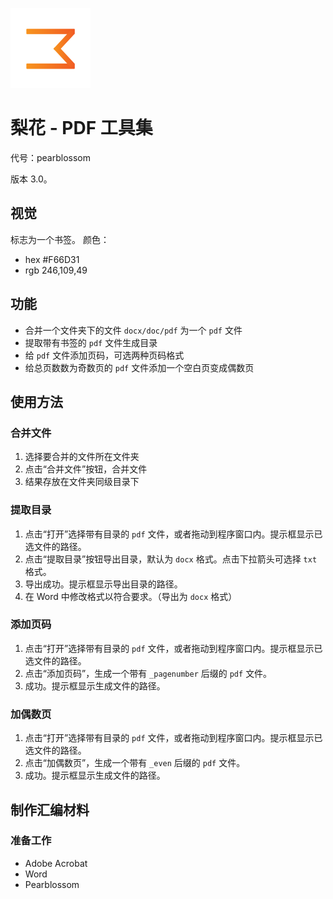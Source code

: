 ![pearblossom](https://raw.githubusercontent.com/angela-1/pearblossom/master/pearblossom/images/pearblossom.png)

# 梨花 - PDF 工具集

代号：pearblossom

版本 3.0。

## 视觉

标志为一个书签。
颜色：
- hex #F66D31
- rgb 246,109,49


## 功能
 - 合并一个文件夹下的文件 `docx/doc/pdf` 为一个 `pdf` 文件
 - 提取带有书签的 `pdf` 文件生成目录
 - 给 `pdf` 文件添加页码，可选两种页码格式
 - 给总页数数为奇数页的 `pdf` 文件添加一个空白页变成偶数页

## 使用方法


### 合并文件


1. 选择要合并的文件所在文件夹
2. 点击“合并文件”按钮，合并文件
3. 结果存放在文件夹同级目录下



### 提取目录

1. 点击“打开”选择带有目录的 `pdf` 文件，或者拖动到程序窗口内。提示框显示已选文件的路径。
2. 点击“提取目录”按钮导出目录，默认为 `docx` 格式。点击下拉箭头可选择 `txt` 格式。
3. 导出成功。提示框显示导出目录的路径。
4. 在 Word 中修改格式以符合要求。（导出为 `docx` 格式）


### 添加页码

1. 点击“打开”选择带有目录的 `pdf` 文件，或者拖动到程序窗口内。提示框显示已选文件的路径。
2. 点击“添加页码”，生成一个带有 `_pagenumber` 后缀的 `pdf` 文件。
3. 成功。提示框显示生成文件的路径。

### 加偶数页

1. 点击“打开”选择带有目录的 `pdf` 文件，或者拖动到程序窗口内。提示框显示已选文件的路径。
2. 点击“加偶数页”，生成一个带有 `_even` 后缀的 `pdf` 文件。
3. 成功。提示框显示生成文件的路径。


## 制作汇编材料

### 准备工作

- Adobe Acrobat
- Word
- Pearblossom








